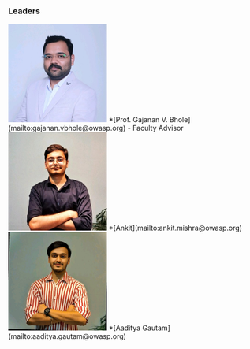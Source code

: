 ### Leaders

<img width = "200" height = "200" src="assets/sir-new.jpeg"/> 
*[Prof. Gajanan V. Bhole](mailto:gajanan.vbhole@owasp.org) -  Faculty Advisor               
 <img width = "200" height = "200" src="assets/ankit-new.jpeg"/>
*[Ankit](mailto:ankit.mishra@owasp.org)           
  <img width = "200" height = "200" src="assets/ag-new.jpeg"/>
*[Aaditya Gautam](mailto:aaditya.gautam@owasp.org) 

